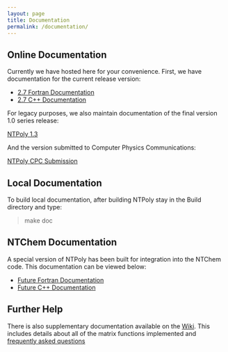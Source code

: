 ```yaml
---
layout: page
title: Documentation
permalink: /documentation/
---
```


## Online Documentation

Currently we have hosted here for your convenience. First, we have documentation
for the current release version:

* [2.7 Fortran Documentation](../doc/2.7/Fortran/index.html)
* [2.7 C++ Documentation](../doc/2.7/CPP/index.html)

For legacy purposes, we also maintain documentation of the final version 1.0
series release:

[NTPoly 1.3](../doc/1.3/index.html)

And the version submitted to Computer Physics Communications:

[NTPoly CPC Submission](../doc/CPC/index.html)

## Local Documentation

To build local documentation, after building NTPoly stay in the Build directory
and type:

> make doc

## NTChem Documentation

A special version of NTPoly has been built for integration into the NTChem
code. This documentation can be viewed below:

* [Future Fortran Documentation](../doc/NTChem/Fortran/index.html)
* [Future C++ Documentation](../doc/NTChem/CPlusPlus/index.html)

## Further Help

There is also supplementary documentation available on the
[Wiki](https://github.com/william-dawson/NTPoly/wiki). This includes details
about all of the matrix functions implemented and
[frequently asked questions](https://github.com/william-dawson/NTPoly/wiki/Frequently-Asked-Questions)
